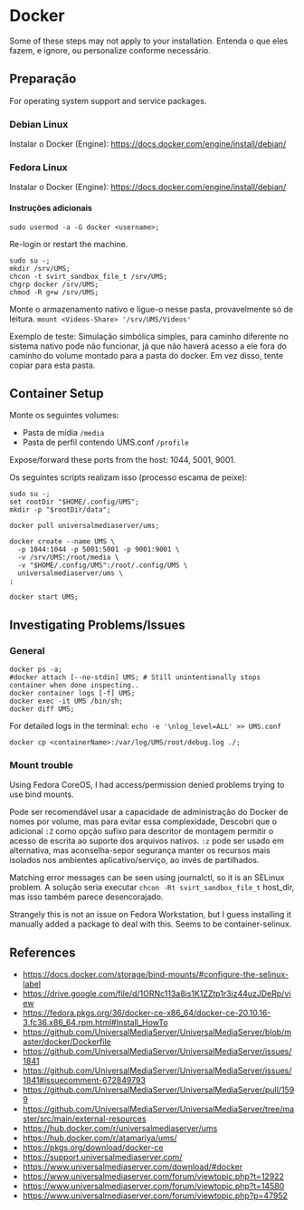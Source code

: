 # Docker

Some of these steps may not apply to your installation.  Entenda o que eles fazem, e ignore, ou personalize conforme necessário.

## Preparação

For operating system support and service packages.

### Debian Linux

Instalar o Docker (Engine): https://docs.docker.com/engine/install/debian/

### Fedora Linux

Instalar o Docker (Engine): https://docs.docker.com/engine/install/debian/

#### Instruções adicionais

```
sudo usermod -a -G docker <username>;
```

Re-login or restart the machine.

```
sudo su -;
mkdir /srv/UMS;
chcon -t svirt_sandbox_file_t /srv/UMS;
chgrp docker /srv/UMS;
chmod -R g+w /srv/UMS;
```

Monte o armazenamento nativo e ligue-o nesse pasta, provavelmente só de leitura. `mount <Videos-Share> '/srv/UMS/Videos'`

Exemplo de teste: Simulação simbólica simples, para caminho diferente no sistema nativo pode não funcionar, já que não haverá acesso a ele fora do  caminho do volume montado para a pasta do docker.  Em vez disso, tente copiar para esta pasta.

## Container Setup

Monte os seguintes volumes:
- Pasta de mídia `/media`
- Pasta de perfil contendo UMS.conf `/profile`

Expose/forward these ports from the host: 1044, 5001, 9001.

Os seguintes scripts realizam isso (processo escama de peixe):
```
sudo su -;
set rootDir "$HOME/.config/UMS";
mkdir -p "$rootDir/data";
​
docker pull universalmediaserver/ums;
​
docker create --name UMS \
  -p 1044:1044 -p 5001:5001 -p 9001:9001 \
  -v /srv/UMS:/root/media \
  -v "$HOME/.config/UMS":/root/.config/UMS \
  universalmediaserver/ums \
;
​
docker start UMS;
```

## Investigating Problems/Issues

### General

```
docker ps -a;
#docker attach [--no-stdin] UMS; # Still unintentionally stops container when done inspecting..
docker container logs [-f] UMS;
docker exec -it UMS /bin/sh;
docker diff UMS;
```

For detailed logs in the terminal: `echo -e '\nlog_level=ALL' >> UMS.conf`

```
docker cp <containerName>:/var/log/UMS/root/debug.log ./;
```

### Mount trouble

Using Fedora CoreOS, I had access/permission denied problems trying to use bind mounts.

Pode ser recomendável usar a capacidade de administração do Docker de nomes por volume, mas para evitar essa complexidade, Descobri que o adicional `:Z` como opção sufixo para descritor de montagem permitir o acesso de escrita ao suporte dos arquivos nativos. `:z` pode ser usado em alternativa, mas aconselha-sepor segurança manter os recursos mais isolados nos ambientes aplicativo/serviço, ao invés de partilhados.

Matching error messages can be seen using journalctl, so it is an SELinux problem. A solução seria executar `chcon -Rt svirt_sandbox_file_t` host_dir, mas isso também parece desencorajado.

Strangely this is not an issue on Fedora Workstation, but I guess installing it manually added a package to deal with this. Seems to be container-selinux.

## References

- https://docs.docker.com/storage/bind-mounts/#configure-the-selinux-label
- https://drive.google.com/file/d/1ORNc113a8is1K1ZZtp1r3iz44uzJDeRp/view
- https://fedora.pkgs.org/36/docker-ce-x86_64/docker-ce-20.10.16-3.fc36.x86_64.rpm.html#Install_HowTo
- https://github.com/UniversalMediaServer/UniversalMediaServer/blob/master/docker/Dockerfile
- https://github.com/UniversalMediaServer/UniversalMediaServer/issues/1841
- https://github.com/UniversalMediaServer/UniversalMediaServer/issues/1841#issuecomment-672849793
- https://github.com/UniversalMediaServer/UniversalMediaServer/pull/1599
- https://github.com/UniversalMediaServer/UniversalMediaServer/tree/master/src/main/external-resources
- https://hub.docker.com/r/universalmediaserver/ums
- https://hub.docker.com/r/atamariya/ums/
- https://pkgs.org/download/docker-ce
- https://support.universalmediaserver.com/
- https://www.universalmediaserver.com/download/#docker
- https://www.universalmediaserver.com/forum/viewtopic.php?t=12922
- https://www.universalmediaserver.com/forum/viewtopic.php?t=14580
- https://www.universalmediaserver.com/forum/viewtopic.php?p=47952
